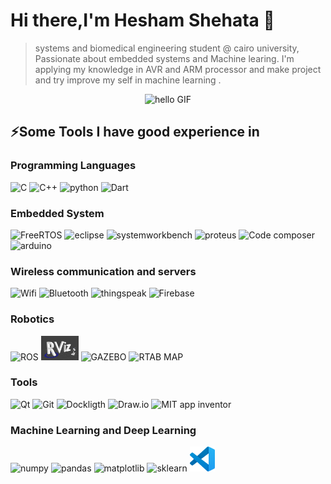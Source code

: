 <h1> Hi there,I'm Hesham Shehata 👋</h1>
 
>systems and biomedical engineering student @ cairo university, Passionate about embedded systems and Machine learing.
>I'm applying my knowledge in AVR and ARM processor and make project and try improve my self in machine learning .
 
 <div align="center">
    <img width="500px" alt="hello GIF" src="https://media4.giphy.com/media/iIqmM5tTjmpOB9mpbn/giphy.gif?cid=ecf05e476n7is599ejcdciayiun3bz5sxu8s8bnf6uan4w0y&rid=giphy.gif&ct=g">
</div>

<h2>⚡Some Tools I have good experience in </h2>

<h3>Programming Languages</h3>
<p align="left">
 <img  alt="C" hight="60px" width="60px" src="https://upload.wikimedia.org/wikipedia/commons/thumb/1/18/C_Programming_Language.svg/1200px-C_Programming_Language.svg.png" />
 <img  alt="C++" hight="50px" width="50px" src="https://upload.wikimedia.org/wikipedia/commons/1/18/ISO_C%2B%2B_Logo.svg" />
 <img  alt="python" hight="50px" width="50px" src="https://cdn3.iconfinder.com/data/icons/logos-and-brands-adobe/512/267_Python-512.png" />
 <img  alt="Dart" hight="50px" width="50px" src="https://encrypted-tbn0.gstatic.com/images?q=tbn:ANd9GcTxltYGIk9VX6DsL71xp7MdKcXu_ARn15GVqQ&usqp=CAU" />
</p>

<h3>Embedded System</h3>
<p align="left">
 <img  alt="FreeRTOS" hight="50px" width="50px" src="https://www.state-machine.com/qpc/logo_freertos.png" />
 <img  alt="eclipse" hight="50px" width="50px" src="https://user-images.githubusercontent.com/11943860/46922529-b28cdc80-cfe0-11e8-9aec-0091161d3599.png" />
 <img  alt="systemworkbench" hight="50px" width="50px" src="https://fr.mathworks.com/products/connections/product_detail/stm32-embedded-target/_jcr_content/descriptionImageParsys/image.adapt.full.medium.jpg/1645427908159.jpg" />
 <img  alt="proteus" hight="50px" width="50px" src="https://sovathrothsama.files.wordpress.com/2018/10/proteus.jpg?w=640" />
 <img  alt="Code composer" hight="50px" width="50px" src="https://www.electrorules.com/wp-content/uploads/2022/06/1-codeComposerStudio-v9-opening.png" />
 <img  alt="arduino" width="40" height="40"  src="https://cdn.worldvectorlogo.com/logos/arduino-1.svg" />
</p>

<h3>Wireless communication and servers</h3>
<p align="left">
 <img  alt="Wifi" hight="60px" width="60px" src="https://static.vecteezy.com/system/resources/thumbnails/021/515/180/small/wifi-icon-logo-symbol-with-name-design-mobile-illustration-vector.jpg" />
 <img  alt="Bluetooth" hight="55px" width="55px" src="https://cdn.sparkfun.com/assets/4/b/e/e/9/5213ccb1757b7f4c568b4568.jpg" />
 <img  alt="thingspeak" hight="55px" width="55px" src="https://encrypted-tbn0.gstatic.com/images?q=tbn:ANd9GcS0nrfZdtfAi0tEYVCxCaSVRtyTcPYsonA5XfynpHNE7w&s" />
 <img  alt="Firebase" hight="90px" width="70px" src="https://i.ytimg.com/vi/fgT6r4f9Apc/maxresdefault.jpg" />
</p>

<h3>Robotics</h3>
<p align="left">
 <img  alt="ROS" width="50" height="50"  src="https://upload.wikimedia.org/wikipedia/commons/7/7a/ROS_cat.png" />
 <img  alt="RVIZ" hight="80px" width="60px" src="https://raw.githubusercontent.com/ros-visualization/rviz/noetic-devel/images/splash.png" />
 <img  alt="GAZEBO" hight="200px" width="80px" src="https://www.generationrobots.com/blog/wp-content/uploads/2016/07/gazebo-and-ros.jpg" />
 <img  alt="RTAB MAP" hight="60px" width="60px" src="https://play-lh.googleusercontent.com/BX5rTsLAM0Z0WNTovXLUk7zihsY0VCfIKIhhSsOEuiU-khtmHokrvI13FTtczvARcA" />
</p>

<h3>Tools</h3>
<p align="left">
 <img  alt="Qt" width="50" height="50"  src="https://upload.wikimedia.org/wikipedia/commons/thumb/f/fc/Qt_logo_2013.svg/851px-Qt_logo_2013.svg.png" />
 <img  alt="Git" hight="60px" width="50px" src="https://git-scm.com/images/logos/downloads/Git-Icon-1788C.png" />
 <img  alt="Dockligth" hight="60px" width="60px" src="https://encrypted-tbn0.gstatic.com/images?q=tbn:ANd9GcQ8WZEDAcsLrByn6wQjYKWPj_s6cjZ0DY8Gsf6qV2uAiVPmcaO9upInHtQUYmocTbEPOFw&usqp=CAU" />
 <img  alt="Draw.io" hight="50px" width="50px" src="https://miro.medium.com/v2/resize:fit:267/1*CalM6rOuHxReY6W-rE01lw.png" />
  <img  alt="MIT app inventor" hight="75px" width="60px" src="https://encrypted-tbn0.gstatic.com/images?q=tbn:ANd9GcR9bU9wHqUGGslNUEPCRs4OP9lX_S0_-3kTb4F1xoDOrg&s" />
</p>

<h3>Machine Learning and Deep Learning</h3>
<p align="left">
 <img  alt="numpy" width="40" height="40" src="https://user-images.githubusercontent.com/67586773/105040771-43887300-5a88-11eb-9f01-bee100b9ef22.png"  />
 <img  alt="pandas" width="40" height="40" src="https://pandas.pydata.org/static/img/pandas_secondary.svg"  />
 <img  alt="matplotlib" width="40" height="40" src="https://upload.wikimedia.org/wikipedia/commons/thumb/8/84/Matplotlib_icon.svg/480px-Matplotlib_icon.svg.png"  />
 <img  alt="sklearn" width="40" height="40" src="https://upload.wikimedia.org/wikipedia/commons/thumb/0/05/Scikit_learn_logo_small.svg/260px-Scikit_learn_logo_small.svg.png?20180808062052"  />
 <img  alt="Visual Studio Code"  width="40" height="40" src="https://raw.githubusercontent.com/github/explore/80688e429a7d4ef2fca1e82350fe8e3517d3494d/topics/visual-studio-code/visual-studio-code.png" />
</p>
